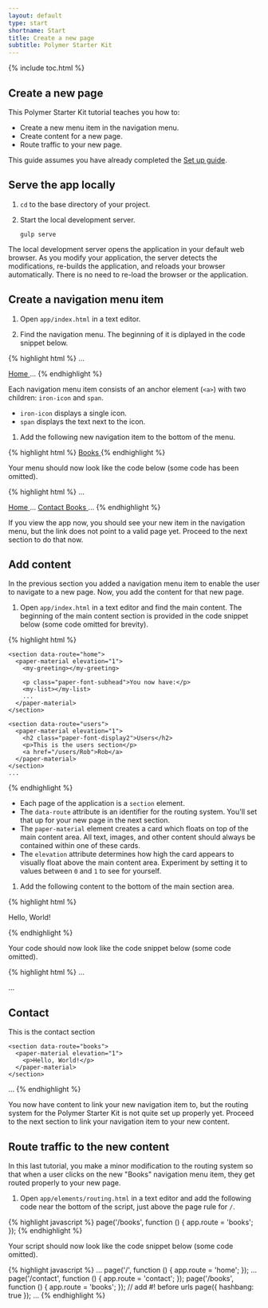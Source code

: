 ```yaml
---
layout: default
type: start
shortname: Start
title: Create a new page
subtitle: Polymer Starter Kit
---
```


{% include toc.html %}

## Create a new page

This Polymer Starter Kit tutorial teaches you how to:

*   Create a new menu item in the navigation menu.
*   Create content for a new page.
*   Route traffic to your new page.

This guide assumes you have already completed the [Set up guide](setting-up.html).

## Serve the app locally

1.  `cd` to the base directory of your project.

1.  Start the local development server.

        gulp serve

The local development server opens the application in your default
web browser. As you modify your application, the server detects the
modifications, re-builds the application, and reloads your browser
automatically. There is no need to re-load the browser or the application.

## Create a navigation menu item

1.  Open `app/index.html` in a text editor.

1.  Find the navigation menu. The beginning of it is diplayed in the code
    snippet below.

{% highlight html %}
...
<!-- Drawer Content -->
<paper-menu class="list" attr-for-selected="data-route" selected="{{route}}" on-iron-select="onMenuSelect">
  <a data-route="home" href="/">
    <iron-icon icon="home"></iron-icon>
    <span>Home</span>
  </a>
...
{% endhighlight %}

Each navigation menu item consists of an anchor element (`<a>`) with two 
children: `iron-icon` and `span`.

*   `iron-icon` displays a single icon. 
*   `span` displays the text next to the icon.
   
1.  Add the following new navigation item to the bottom of the menu.

{% highlight html %}
<a data-route="books" href="/books">
  <iron-icon icon="book"></iron-icon>
  <span>Books</span>
</a>
{% endhighlight %}

Your menu should now look like the code below (some code has been omitted).

{% highlight html %}
...
<!-- Drawer Content -->
<paper-menu class="list" attr-for-selected="data-route" selected="{{route}}" on-iron-select="onMenuSelect">
  <a data-route="home" href="/">
    <iron-icon icon="home"></iron-icon>
    <span>Home</span>
  </a>
  ...
  <a data-route="contact" href="/contact">
    <iron-icon icon="mail"></iron-icon>
    <span>Contact</span>
  </a>
  <a data-route="books" href="/books">
    <iron-icon icon="book"></iron-icon>
    <span>Books</span>
  </a>
</paper-menu>
...
{% endhighlight %}

If you view the app now, you should see your new item in the navigation
menu, but the link does not point to a valid page yet. Proceed to the 
next section to do that now.

<!-- image with new nav item -->

## Add content

In the previous section you added a navigation menu item to enable the 
user to navigate to a new page. Now, you add the content for that new page.

1.  Open `app/index.html` in a text editor and find the main content. 
    The beginning of the main content section is provided in the code 
    snippet below (some code omitted for brevity).

{% highlight html %}
<div class="content">
  <iron-pages attr-for-selected="data-route" selected="{{route}}">

    <section data-route="home">
      <paper-material elevation="1">
        <my-greeting></my-greeting>

        <p class="paper-font-subhead">You now have:</p>
        <my-list></my-list>
        ...
      </paper-material>
    </section>

    <section data-route="users">
      <paper-material elevation="1">
        <h2 class="paper-font-display2">Users</h2>
        <p>This is the users section</p>
        <a href="/users/Rob">Rob</a>
      </paper-material>
    </section>
    ...
{% endhighlight %}

*   Each page of the application is a `section` element. 
*   The `data-route` attribute is an identifier for the routing system. 
    You'll set that up for your new page in the next section.
*   The `paper-material` element creates a card which floats on top of the
    main content area. All text, images, and other content should always
    be contained within one of these cards.
*   The `elevation` attribute determines how high the card appears to visually
    float above the main content area. Experiment by setting it to values 
    between `0` and `1` to see for yourself.

1.  Add the following content to the bottom of the main section area.

{% highlight html %}
<section data-route="books">
  <paper-material elevation="1">
    <p>Hello, World!</p>
  </paper-material>
</section>
{% endhighlight %}

Your code should now look like the code snippet below (some code omitted).

{% highlight html %}
...
<!-- Main Content -->
<div class="content">
  <iron-pages attr-for-selected="data-route" selected="{{route}}">
    ...
    <section data-route="contact">
      <paper-material elevation="1">
        <h2 class="paper-font-display2">Contact</h2>
        <p>This is the contact section</p>
      </paper-material>
    </section>

    <section data-route="books">
      <paper-material elevation="1">
        <p>Hello, World!</p>
      </paper-material>
    </section>

  </iron-pages>
</div>
...
{% endhighlight %}

You now have content to link your new navigation item to, but the routing
system for the Polymer Starter Kit is not quite set up properly yet. Proceed
to the next section to link your navigation item to your new content.

## Route traffic to the new content

In this last tutorial, you make a minor modification to the routing system
so that when a user clicks on the new "Books" navigation menu item, they 
get routed properly to your new page.

1.  Open `app/elements/routing.html` in a text editor and add the 
    following code near the bottom of the script, just above the 
    page rule for `/`.

{% highlight javascript %}
page('/books', function () {
  app.route = 'books';
});
{% endhighlight %}

Your script should now look like the code snippet below (some code omitted).

{% highlight javascript %}
...
page('/', function () {
  app.route = 'home';
});
...
page('/contact', function () {
  app.route = 'contact';
});
page('/books', function () {
  app.route = 'books';
});
// add #! before urls
page({
  hashbang: true
});
...
{% endhighlight %}
